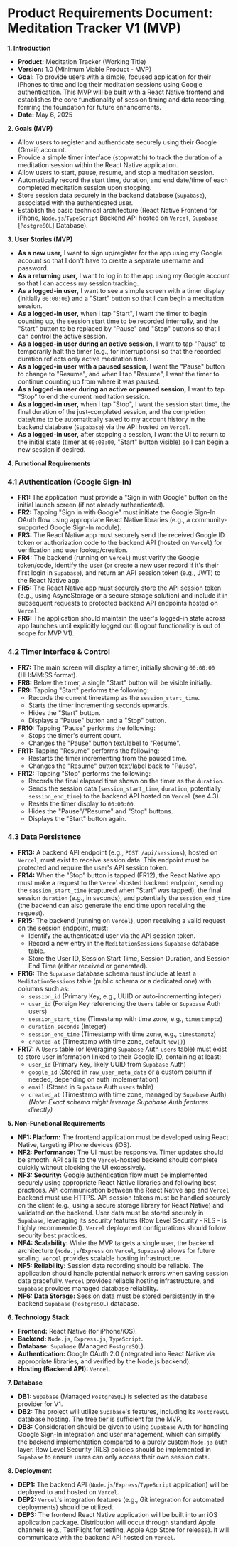 # Product Requirements Document: Meditation Tracker V1 (MVP)

**1. Introduction**

* **Product:** Meditation Tracker (Working Title)
* **Version:** 1.0 (Minimum Viable Product - MVP)
* **Goal:** To provide users with a simple, focused application for their iPhones to time and log their meditation sessions using Google authentication. This MVP will be built with a React Native frontend and establishes the core functionality of session timing and data recording, forming the foundation for future enhancements.
* **Date:** May 6, 2025

**2. Goals (MVP)**

* Allow users to register and authenticate securely using their Google (Gmail) account.
* Provide a simple timer interface (stopwatch) to track the duration of a meditation session within the React Native application.
* Allow users to start, pause, resume, and stop a meditation session.
* Automatically record the start time, duration, and end date/time of each completed meditation session upon stopping.
* Store session data securely in the backend database (`Supabase`), associated with the authenticated user.
* Establish the basic technical architecture (React Native Frontend for iPhone, `Node.js`/`TypeScript` Backend API hosted on `Vercel`, `Supabase` [`PostgreSQL`] Database).

**3. User Stories (MVP)**

* **As a new user,** I want to sign up/register for the app using my Google account so that I don't have to create a separate username and password.
* **As a returning user,** I want to log in to the app using my Google account so that I can access my session tracking.
* **As a logged-in user,** I want to see a simple screen with a timer display (initially `00:00:00`) and a "Start" button so that I can begin a meditation session.
* **As a logged-in user,** when I tap "Start", I want the timer to begin counting up, the session start time to be recorded internally, and the "Start" button to be replaced by "Pause" and "Stop" buttons so that I can control the active session.
* **As a logged-in user during an active session,** I want to tap "Pause" to temporarily halt the timer (e.g., for interruptions) so that the recorded duration reflects only active meditation time.
* **As a logged-in user with a paused session,** I want the "Pause" button to change to "Resume", and when I tap "Resume", I want the timer to continue counting up from where it was paused.
* **As a logged-in user during an active or paused session,** I want to tap "Stop" to end the current meditation session.
* **As a logged-in user,** when I tap "Stop", I want the session start time, the final duration of the just-completed session, and the completion date/time to be automatically saved to my account history in the backend database (`Supabase`) via the API hosted on `Vercel`.
* **As a logged-in user,** after stopping a session, I want the UI to return to the initial state (timer at `00:00:00`, "Start" button visible) so I can begin a new session if desired.

**4. Functional Requirements**

### 4.1 Authentication (Google Sign-In)

* **FR1:** The application must provide a "Sign in with Google" button on the initial launch screen (if not already authenticated).
* **FR2:** Tapping "Sign in with Google" must initiate the Google Sign-In OAuth flow using appropriate React Native libraries (e.g., a community-supported Google Sign-In module).
* **FR3:** The React Native app must securely send the received Google ID token or authorization code to the backend API (hosted on `Vercel`) for verification and user lookup/creation.
* **FR4:** The backend (running on `Vercel`) must verify the Google token/code, identify the user (or create a new user record if it's their first login in `Supabase`), and return an API session token (e.g., JWT) to the React Native app.
* **FR5:** The React Native app must securely store the API session token (e.g., using AsyncStorage or a secure storage solution) and include it in subsequent requests to protected backend API endpoints hosted on `Vercel`.
* **FR6:** The application should maintain the user's logged-in state across app launches until explicitly logged out (Logout functionality is out of scope for MVP V1).

### 4.2 Timer Interface & Control

* **FR7:** The main screen will display a timer, initially showing `00:00:00` (HH:MM:SS format).
* **FR8:** Below the timer, a single "Start" button will be visible initially.
* **FR9:** Tapping "Start" performs the following:
    * Records the current timestamp as the `session_start_time`.
    * Starts the timer incrementing seconds upwards.
    * Hides the "Start" button.
    * Displays a "Pause" button and a "Stop" button.
* **FR10:** Tapping "Pause" performs the following:
    * Stops the timer's current count.
    * Changes the "Pause" button text/label to "Resume".
* **FR11:** Tapping "Resume" performs the following:
    * Restarts the timer incrementing from the paused time.
    * Changes the "Resume" button text/label back to "Pause".
* **FR12:** Tapping "Stop" performs the following:
    * Records the final elapsed time shown on the timer as the `duration`.
    * Sends the session data (`session_start_time`, `duration`, potentially `session_end_time`) to the backend API hosted on `Vercel` (see 4.3).
    * Resets the timer display to `00:00:00`.
    * Hides the "Pause"/"Resume" and "Stop" buttons.
    * Displays the "Start" button again.

### 4.3 Data Persistence

* **FR13:** A backend API endpoint (e.g., `POST /api/sessions`), hosted on `Vercel`, must exist to receive session data. This endpoint must be protected and require the user's API session token.
* **FR14:** When the "Stop" button is tapped (FR12), the React Native app must make a request to the `Vercel`-hosted backend endpoint, sending the `session_start_time` (captured when "Start" was tapped), the final session `duration` (e.g., in seconds), and potentially the `session_end_time` (the backend can also generate the end time upon receiving the request).
* **FR15:** The backend (running on `Vercel`), upon receiving a valid request on the session endpoint, must:
    * Identify the authenticated user via the API session token.
    * Record a new entry in the `MeditationSessions` `Supabase` database table.
    * Store the User ID, Session Start Time, Session Duration, and Session End Time (either received or generated).
* **FR16:** The `Supabase` database schema must include at least a `MeditationSessions` table (public schema or a dedicated one) with columns such as:
    * `session_id` (Primary Key, e.g., UUID or auto-incrementing integer)
    * `user_id` (Foreign Key referencing the `Users` table or `Supabase` Auth users)
    * `session_start_time` (Timestamp with time zone, e.g., `timestamptz`)
    * `duration_seconds` (Integer)
    * `session_end_time` (Timestamp with time zone, e.g., `timestamptz`)
    * `created_at` (Timestamp with time zone, default `now()`)
* **FR17:** A `Users` table (or leveraging `Supabase` Auth `users` table) must exist to store user information linked to their Google ID, containing at least:
    * `user_id` (Primary Key, likely UUID from `Supabase` Auth)
    * `google_id` (Stored in `raw_user_meta_data` or a custom column if needed, depending on auth implementation)
    * `email` (Stored in `Supabase` Auth `users` table)
    * `created_at` (Timestamp with time zone, managed by `Supabase` Auth)
    *(Note: Exact schema might leverage Supabase Auth features directly)*

**5. Non-Functional Requirements**

* **NF1: Platform:** The frontend application must be developed using React Native, targeting iPhone devices (iOS).
* **NF2: Performance:** The UI must be responsive. Timer updates should be smooth. API calls to the `Vercel`-hosted backend should complete quickly without blocking the UI excessively.
* **NF3: Security:** Google authentication flow must be implemented securely using appropriate React Native libraries and following best practices. API communication between the React Native app and `Vercel` backend must use HTTPS. API session tokens must be handled securely on the client (e.g., using a secure storage library for React Native) and validated on the backend. User data must be stored securely in `Supabase`, leveraging its security features (Row Level Security - RLS - is highly recommended). `Vercel` deployment configurations should follow security best practices.
* **NF4: Scalability:** While the MVP targets a single user, the backend architecture (`Node.js`/`Express` on `Vercel`, `Supabase`) allows for future scaling. `Vercel` provides scalable hosting infrastructure.
* **NF5: Reliability:** Session data recording should be reliable. The application should handle potential network errors when saving session data gracefully. `Vercel` provides reliable hosting infrastructure, and `Supabase` provides managed database reliability.
* **NF6: Data Storage:** Session data must be stored persistently in the backend `Supabase` (`PostgreSQL`) database.

**6. Technology Stack**

* **Frontend:** React Native (for iPhone/iOS).
* **Backend:** `Node.js`, `Express.js`, `TypeScript`.
* **Database:** `Supabase` (Managed `PostgreSQL`).
* **Authentication:** Google OAuth 2.0 (integrated into React Native via appropriate libraries, and verified by the Node.js backend).
* **Hosting (Backend API):** `Vercel`.

**7. Database**

* **DB1:** `Supabase` (Managed `PostgreSQL`) is selected as the database provider for V1.
* **DB2:** The project will utilize `Supabase`'s features, including its `PostgreSQL` database hosting. The free tier is sufficient for the MVP.
* **DB3:** Consideration should be given to using `Supabase` Auth for handling Google Sign-In integration and user management, which can simplify the backend implementation compared to a purely custom `Node.js` auth layer. Row Level Security (RLS) policies should be implemented in `Supabase` to ensure users can only access their own session data.

**8. Deployment**

* **DEP1:** The backend API (`Node.js`/`Express`/`TypeScript` application) will be deployed to and hosted on `Vercel`.
* **DEP2:** `Vercel`'s integration features (e.g., Git integration for automated deployments) should be utilized.
* **DEP3:** The frontend React Native application will be built into an iOS application package. Distribution will occur through standard Apple channels (e.g., TestFlight for testing, Apple App Store for release). It will communicate with the backend API hosted on `Vercel`.